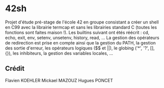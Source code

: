 # 42sh

Projet d'étude pré-stage de l'école 42 en groupe consistant a créer un shell en C99 avec la librairie termcap et sans les librairies standard C (toutes les fonctions sont faites maison !).
Les builtins suivant ont étés réécrit : cd, echo, exit, env, setenv, unsetenv, history, read, ...
La gestion des opérateurs de redirection est prise en compte ainsi que la gestion du PATH, la gestion des sortie d'erreur, les opérateurs logiques ($$ et ||), le globing ('*', '?', [], {}), les inhibiteurs, la gestion des variables locales, ...

## Crédit
Flavien KOEHLER
Mickael MAZOUZ
Hugues PONCET
